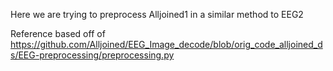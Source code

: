Here we are trying to preprocess Alljoined1 in a similar method to EEG2

Reference based off of https://github.com/Alljoined/EEG_Image_decode/blob/orig_code_alljoined_ds/EEG-preprocessing/preprocessing.py